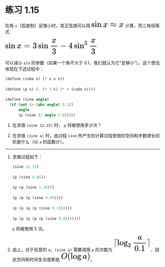 # 练习 1.15

在角 `x`（弧度制）足够小时，其正弦值可以用 ![\sin{x}\approx x](../../assets/1/1.2/1.15-1.svg) 计算，而三角恒等式

![\sin{x}=3\sin{\frac{x}{3}}-4\sin^3{\frac{x}{3}}](../../assets/1/1.2/1.15-2.svg)

可以减小 `sin` 的参数（如果一个角不大于 0.1，我们就认为它“足够小”）。这个想法体现在下述过程中：

```Scheme
(define (cube x) (* x x x))

(define (p x) (- (* 3 x) (* 4 (cube x))))

(define (sine angle)
  (if (not (> (abs angle) 0.1))
      angle
      (p (sine (/ angle 3.0)))))
```

1. 在求值 `(sine 12.15)` 时， `p` 将被使用多少次？

2. 在求值 `(sine a)` 时，由过程 `sine` 所产生的计算过程使用的空间和步数增长的阶是什么（以 `a` 的函数计）。

---

1. 求值过程如下：

   ```Scheme
   (sine 12.15)

   (p (sine 4.05))

   (p (p (sine 1.35)))

   (p (p (p (sine 0.45))))

   (p (p (p (p (sine 0.15)))))

   (p (p (p (p (p (sine 0.05))))))
   ```

   `p` 将被使用 5 次。

2. 由上，对于任意的 `a`，`(sine a)` 需要调用 `p` 的次数为 ![\lceil\log_3{\frac{a}{0.1}}\rceil](../../assets/1/1.2/1.15-3.svg)，因此空间和时间复杂度都是 ![O(\log{a})](../../assets/1/1.2/1.15-4.svg)。
